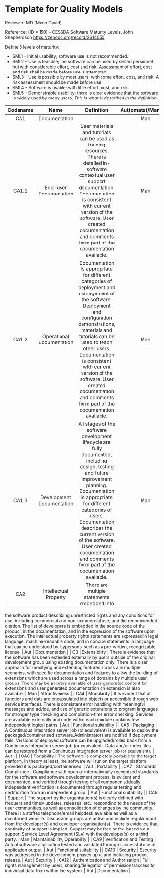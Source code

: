 # Template for Quality Models

Reviewer: MD (Mario David)

Reference: (ID = 150) - CESSDA Software Maturity Levels, John Shepherdson
<https://zenodo.org/record/2614050>

Define 5 levels of maturity:

* SML1 - Initial usability; software use is not recommended.
* SML2 - Use is feasible; the software can be used by skilled personnel but
  with considerable effort, cost and risk. Assessment of effort, cost and 
  risk shall be made before use is attempted.
* SML3 - Use is possible by most users; with some effort, cost, and risk. A 
  risk assessment should be made before use.
* SML4 - Software is usable; with little effort, cost, and risk.
* SML5 - Demonstrable usability; there is clear evidence that the software
  is widely used by many users. *This is what is described in the definition*.

| Codename | Name  | Definition | Aut(omate)/Man(ual) | Category |
| :------: | :---: | :--------: | :-------------: | :------: |
| CA1   | Documentation             | | Man | Documentation |
| CA1.1 | End-user Documentation    | ​User materials and tutorials can be used as training resources. There is detailed in-software contextual user support documentation. Documentation is consistent with current version of the software. User created documentation and comments form part of the documentation available. | Man | Documentation |
| CA1.2 | Operational Documentation | ​Documentation is appropriate for different categories of deployment and management of the software. Deployment and configuration demonstrations, materials and tutorials can be used to teach other users. Documentation is consistent with current version of the software. User created documentation and comments form part of the documentation available. | Man | Documentation |
| CA1.3 | Development Documentation | All stages of the software development lifecycle are fully documented, including design, testing and future improvement planning. Documentation is appropriate for different categories of users. Documentation describes the current version of the software. User created documentation and comments form part of the documentation available.| Man | Documentation |
| CA2   | Intellectual Property | There are multiple statements embedded into
the software product describing unrestricted rights and any conditions for
use, including commercial and non-commercial use, and the recommended
citation. The list of developers is embedded in the source code of the
product, in the documentation, and in the expression of the software upon
execution. The intellectual property rights statements are expressed in legal
language, machine-readable code, and in concise statements in language that
can be understood by laypersons, such as a pre-written, recognizable license. | Aut | Documentation |
| C3    | Extensibility | There is evidence that the software has been extended externally by users outside of the original development group using existing documentation only. There is a clear approach for modifying and extending features across a in multiple scenarios, with specific documentation and features to allow the building of extensions which are used across a range of domains by multiple user groups. There may be a library available of user-generated content for extensions and user  generated
documentation on extension is also available. | Man | Attractiveness |
| CA4   | Modularity             | ​It is evident that all functions and data are encapsulated into objects or accessible through web service interfaces. There is consistent error handling with meaningful messages and advice, and use of generic extensions to program languages for stronger type checking and compilation-time error checking. Services are available externally and code within each module contains few independent logical paths. | Aut | Functional suitability |
| CA5   | Packaging             | A Continuous Integration server job (or equivalent) is available to deploy the packaged/containerised software.Administrators are notified if deployment fails. Versions of deployed software can be upgraded/rolled back from a Continuous Integration server job (or equivalent). Data and/or index files can be restored from a Continuous Integration server job (or equivalent). | Aut |  |
| CA6   | Portability             | The software is completely portable to the target platform. In theory at least, the software will run on the target platform provided it is packaged/containerised. | Aut | Portability |
| CA7   | Standards Compliance | ​Compliance with open or internationally recognized standards for the software and software development process, is evident and documented, and verified through testing of all components.Ideally independent verification is documented through regular testing and certification from an independent group. | Aut | Functional suitability |
| CA8   | Support             | The support by the organisation(s) is clearly defined with frequent and timely updates, releases, etc., responding to the needs of the user communities, as well as consolidation of changes by the community. There is a staffed telephone/email helpdesk available as well as a maintained website. Discussion groups are active and include regular input from the developer(s) and developer organisation(s). There is evidence that continuity of support is implied. Support may be free or fee-based via a support Service Level Agreement (SLA) with the developer(s) or a third party. | Man | Maintainability, Operability |
| CA9   | Verification and Testing | Actual software application tested and validated through successful use of application output. | Aut | Functional suitability |
| CA10  | Security             | Security was addressed in the development phases up to and including product release. | Aut | Security |
| CA12  | Authentication and Authorisation | Full rights management by users, sharing/delegation of permissions/access to individual data from within the system. | Aut | Documentation |
